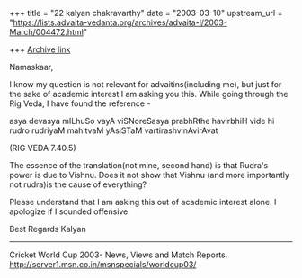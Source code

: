 +++
title = "22 kalyan chakravarthy"
date = "2003-03-10"
upstream_url = "https://lists.advaita-vedanta.org/archives/advaita-l/2003-March/004472.html"

+++
[Archive link](https://lists.advaita-vedanta.org/archives/advaita-l/2003-March/004472.html)

Namaskaar,

I know my question is not relevant for advaitins(including me), but just for
the sake of academic interest I am asking you this. While going through the
Rig Veda, I have found the reference -

asya devasya mILhuSo vayA viSNoreSasya prabhRthe havirbhiH
vide hi rudro rudriyaM mahitvaM yAsiSTaM vartirashvinAvirAvat

(RIG VEDA 7.40.5)

The essence of the translation(not mine, second hand) is that Rudra's power
is due to Vishnu. Does it not show that Vishnu (and more importantly not
rudra)is the cause of everything?

Please understand that I am asking this out of academic interest alone. I
apologize if I sounded offensive.


Best Regards
Kalyan




_________________________________________________________________
Cricket World Cup 2003- News, Views and Match Reports.
http://server1.msn.co.in/msnspecials/worldcup03/

